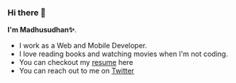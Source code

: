 ### Hi there 👋

**I'm Madhusudhan✨**.

- I work as a Web and Mobile Developer.
- I love reading books and watching movies when I'm not coding.
- You can checkout my [resume](https://drive.google.com/file/d/1KD1xAcVXuwn41vuN1JNwG2Splg9SHpCP/view?usp=sharing) here
- You can reach out to me on [Twitter](https://twitter.com/itsmadhusudhan)
